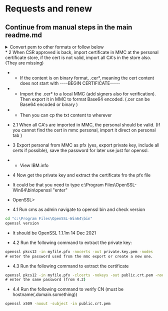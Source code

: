 # Requests and renew 

## Continue from manual steps in the main readme.md

<details><summary>Convert pem to other formats or follow below</summary>
<p>
https://www.misterpki.com/convert-pem-to-other-formats/

.pem – Privacy Enhanced Mail Certificate. A PEM file is Base64 encoded and may be an X.509 certificate file, a private key file, or any other key material. PEM encoded files are commonly used in Apache and Tomcat servers.

.crt – Shorthand way to say “cert”, the .crt file extension is a security extension that may be either Base64 encoded or binary. Most commonly, .crt is a Base64 encoded certificate.

.cer – Shorthand way to almost say “cert”, the .cer file extension is an Internet Security Certificate that may be either Base64 encoded or binary. Most commonly, .cer is a binary certificate.

.der – The .der file extension is for a certificate file in binary format.

.pfx – The .pfx file extension is a PKCS12 certificate bundle which may contain an end entity certificate, a certificate chain, and matching private key. .pfx can be interchanged with .p12 and may be protected by a password.

.p12 – Personal Information Exchange File that is encrypted with a password and is interchangeable with the .pfx file extension.

* To convert a pem encoded certificate to a .crt extension, simply rename the file. This assumes you want .crt to be Base64 encoded. 

* To convert a pem encoded certificate to a .cer extension, simply rename the file. This assumes you want .cer to remain Base64 encoded. 

A pem encoded certificate is already a “cert”, and the .cert file extension isn’t a “real” extension, so it is better to used an already defined file extension such as .cer, .pem, or .crt.

</p>
</details>
* 2 When CSR approved is back, import certificate in MMC at the personal certificate store, if the cert is not valid, import all CA's in the store also. (They are missing)

* * If the content is on binary format, .cer*, meaning the cert content does not start with ----BEGIN CERTIFICATE-----
* * Import the .cer* to a local MMC (add signers also for verification). Then export it in MMC to format Base64 encoded. (.cer can be Base64 encoded or binary )
* * Then you can cp the txt content to wherever
* 2.1 When all CA's are imported in MMC, the personal should be valid. (If you cannot find the cert in mmc personal, import it direct on personal tab
)
* 3 Export personal from MMC as pfx (yes, export private key, include all certs if possible), save the password for later use just for openssl.

* * View IBM.info 

* 4 Now get the private key and extract the certificate fro the pfx file

* It could be that you need to type c:\Program Files\OpenSSL-Win64\bin\openssl "enter"
* OpenSSL>

* 4.1 Run cms as admin navigate to openssl bin and check version
```cmd
cd "c:\Program Files\OpenSSL-Win64\bin"
openssl version
```
* It should be OpenSSL 1.1.1m 14 Dec 2021

* 4.2 Run the following command to extract the private key:
```cmd
openssl pkcs12 -in myfile.pfx -nocerts -out private.key.pem -nodes
# enter the password used from the mmc export or create a new one.
```
* 4.3 Run the following command to extract the certificate
```cmd
openssl pkcs12 -in myfile.pfx -clcerts -nokeys -out public.crt.pem -nodes
# enter the same password (from 4.2)
```
* 4.4 Run the following command to verify CN (must be hostname(.domain.something))
```cmd
openssl x509 -noout -subject -in public.crt.pem
```